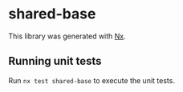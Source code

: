 # shared-base

This library was generated with [Nx](https://nx.dev).

## Running unit tests

Run `nx test shared-base` to execute the unit tests.
